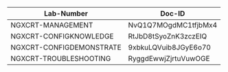 Lab-Number            |Doc-ID
----------------------|--------------------
NGXCRT-MANAGEMENT          |NvQ1Q7MOgdMC1tfjbMx4
NGXCRT-CONFIGKNOWLEDGE     |RtJbD8tSyoZnK3zczEIQ
NGXCRT-CONFIGDEMONSTRATE   |9xbkuLQVuib8JGyE6o70
NGXCRT-TROUBLESHOOTING     |RyggdEwwjZjrtuVuwOGE
